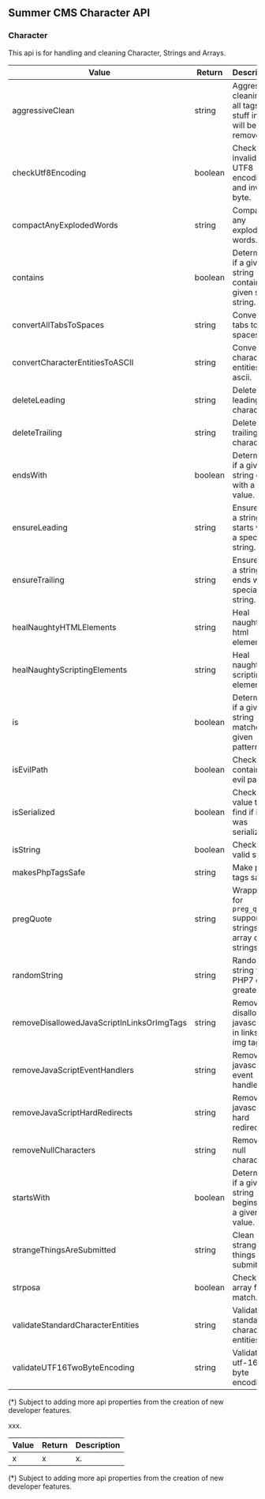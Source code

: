 ## Summer CMS Character API

### Character

This api is for handling and cleaning Character, Strings and Arrays.

Value | Return | Description
---|---|---
aggressiveClean | string | Aggressive cleaning - all tags and stuff inside will be removed.
checkUtf8Encoding | boolean | Check for invalid UTF8 encoding and invalid byte.
compactAnyExplodedWords | string | Compact any exploded words.
contains | boolean | Determine if a given string contains a given sub-string.
convertAllTabsToSpaces | string | Convert all tabs to spaces.
convertCharacterEntitiesToASCII | string | Convert character entities to ascii.
deleteLeading | string | Delete leading characters.
deleteTrailing | string | Delete trailing characters.
endsWith | boolean | Determine if a given string ends with a given value.
ensureLeading | string | Ensure that a string is starts with a special string.
ensureTrailing | string | Ensure that a string is ends with a special string.
healNaughtyHTMLElements | string | Heal naughty html elements.
healNaughtyScriptingElements | string | Heal naughty scripting elements.
is | boolean | Determine if a given string matches a given pattern.
isEvilPath | boolean | Check if contains evil path.
isSerialized | boolean | Check value to find if it was serialized.
isString | boolean | Check for a valid string.
makesPhpTagsSafe | string | Make php tags safe.
pregQuote | string | Wrapper for `preg_quote` supporting strings and array of strings.
randomString | string | Random string for PHP7 or greater.
removeDisallowedJavaScriptInLinksOrImgTags | string | Remove disallowed javascript in links or img tags.
removeJavaScriptEventHandlers | string | Remove javascript event handlers.
removeJavaScriptHardRedirects | string | Remove javascript hard redirects.
removeNullCharacters | string | Remove null characters.
startsWith | boolean | Determine if a given string begins with a given value.
strangeThingsAreSubmitted | string | Clean strange things that submitted.
strposa | boolean | Checks an array for a match.
validateStandardCharacterEntities | string | Validate standard character entities.
validateUTF16TwoByteEncoding | string | Validate utf-16 two byte encoding.

(*) Subject to adding more api properties from the creation of new developer features.

xxx.

Value | Return | Description
---|---|---
x | x | x.

(*) Subject to adding more api properties from the creation of new developer features.


